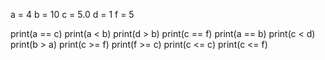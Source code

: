 a = 4
b = 10
c = 5.0
d = 1
f = 5

print(a == c)
print(a < b)
print(d > b)
print(c == f)
print(a == b)
print(c < d)
print(b > a)
print(c >= f)
print(f >= c)
print(c <= c)
print(c <= f)
